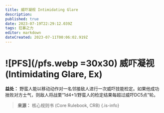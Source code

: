 ```yaml
---
title: 威吓凝视 Intimidating Glare
description: 
published: true
date: 2023-07-19T22:29:12.039Z
tags: 狂暴之力
editor: markdown
dateCreated: 2023-07-11T00:06:02.919Z
---
```


# ![PFS](/pfs.webp =30x30) 威吓凝视 (Intimidating Glare, Ex)

**益处：** 野蛮人能以移动动作对一名邻接敌人进行一次威吓技能检定。如果他成功挫败对方士气，则敌人将战栗“1d4+1/野蛮人的检定结果每超过威吓DC5点”轮。

> **来源：** 核心规则书 (Core Rulebook, CRB)
{.is-info}
